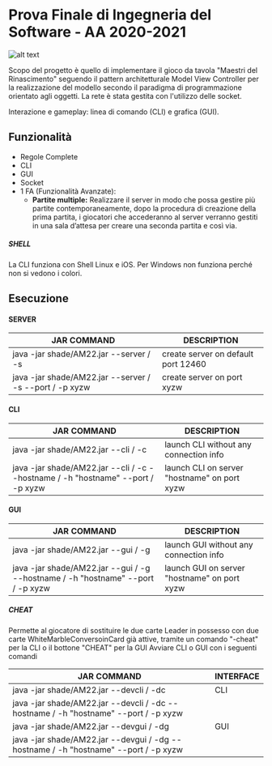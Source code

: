 # Prova Finale di Ingegneria del Software - AA 2020-2021
![alt text](https://raw.githubusercontent.com/chenyongzhouking/ingswAM2021-Civati-Cicala-Chen/master/src/main/resources/photos/logo.png?token=APOZOGLGDTRC557T6IYPYO3A3YPVG)

Scopo del progetto è quello di implementare il gioco da tavola "Maestri del Rinascimento" seguendo il pattern architetturale Model View Controller per la realizzazione del modello secondo il paradigma di programmazione orientato agli oggetti. 
La rete è stata gestita con l'utilizzo delle socket.

Interazione e gameplay: linea di comando (CLI) e grafica (GUI).
## Funzionalità

- Regole Complete
- CLI
- GUI
- Socket
- 1 FA (Funzionalità Avanzate):
    - __Partite multiple:__ Realizzare il server in modo che possa gestire più partite contemporaneamente,
                            dopo la procedura di creazione della prima partita, i giocatori che accederanno al server verranno gestiti
                            in una sala d’attesa per creare una seconda partita e così via.
                            
##### SHELL
 
La CLI funziona con Shell Linux e iOS. Per Windows non funziona perché non si vedono i colori.                          
## Esecuzione 
#### SERVER

| JAR COMMAND | DESCRIPTION 
| ------- | --- 
| java -jar shade/AM22.jar  --server / -s | create server on default port 12460
| java -jar shade/AM22.jar  --server / -s  --port / -p  xyzw | create server on port xyzw


#### CLI

| JAR COMMAND | DESCRIPTION
| ------- | --- 
| java -jar shade/AM22.jar  --cli / -c | launch CLI without any connection info
| java -jar shade/AM22.jar  --cli / -c  --hostname / -h  "hostname"  --port / -p  xyzw | launch CLI on server "hostname" on port xyzw


#### GUI

| JAR COMMAND       | DESCRIPTION   
| ------- | --- 
| java -jar shade/AM22.jar  --gui / -g | launch GUI without any connection info
| java -jar shade/AM22.jar  --gui / -g  --hostname / -h  "hostname"  --port / -p  xyzw | launch GUI on server "hostname" on port xyzw

##### CHEAT

Permette al giocatore di sostituire le due carte Leader in possesso con due carte WhiteMarbleConversoinCard già attive,
tramite un comando "-cheat" per la CLI o il bottone "CHEAT" per la GUI
Avviare CLI o GUI con i seguenti comandi

| JAR COMMAND | INTERFACE
| ------- | ---
| java -jar shade/AM22.jar  --devcli / -dc | CLI
| java -jar shade/AM22.jar  --devcli / -dc  --hostname / -h  "hostname"  --port / -p  xyzw | |
| java -jar shade/AM22.jar  --devgui / -dg | GUI
| java -jar shade/AM22.jar  --devgui / -dg  --hostname / -h  "hostname"  --port / -p  xyzw | |


